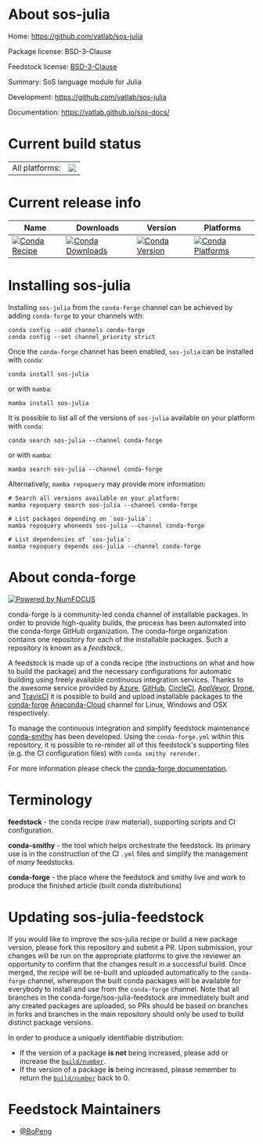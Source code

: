 About sos-julia
===============

Home: https://github.com/vatlab/sos-julia

Package license: BSD-3-Clause

Feedstock license: [BSD-3-Clause](https://github.com/conda-forge/sos-julia-feedstock/blob/main/LICENSE.txt)

Summary: SoS language module for Julia

Development: https://github.com/vatlab/sos-julia

Documentation: https://vatlab.github.io/sos-docs/

Current build status
====================


<table><tr><td>All platforms:</td>
    <td>
      <a href="https://dev.azure.com/conda-forge/feedstock-builds/_build/latest?definitionId=7899&branchName=main">
        <img src="https://dev.azure.com/conda-forge/feedstock-builds/_apis/build/status/sos-julia-feedstock?branchName=main">
      </a>
    </td>
  </tr>
</table>

Current release info
====================

| Name | Downloads | Version | Platforms |
| --- | --- | --- | --- |
| [![Conda Recipe](https://img.shields.io/badge/recipe-sos--julia-green.svg)](https://anaconda.org/conda-forge/sos-julia) | [![Conda Downloads](https://img.shields.io/conda/dn/conda-forge/sos-julia.svg)](https://anaconda.org/conda-forge/sos-julia) | [![Conda Version](https://img.shields.io/conda/vn/conda-forge/sos-julia.svg)](https://anaconda.org/conda-forge/sos-julia) | [![Conda Platforms](https://img.shields.io/conda/pn/conda-forge/sos-julia.svg)](https://anaconda.org/conda-forge/sos-julia) |

Installing sos-julia
====================

Installing `sos-julia` from the `conda-forge` channel can be achieved by adding `conda-forge` to your channels with:

```
conda config --add channels conda-forge
conda config --set channel_priority strict
```

Once the `conda-forge` channel has been enabled, `sos-julia` can be installed with `conda`:

```
conda install sos-julia
```

or with `mamba`:

```
mamba install sos-julia
```

It is possible to list all of the versions of `sos-julia` available on your platform with `conda`:

```
conda search sos-julia --channel conda-forge
```

or with `mamba`:

```
mamba search sos-julia --channel conda-forge
```

Alternatively, `mamba repoquery` may provide more information:

```
# Search all versions available on your platform:
mamba repoquery search sos-julia --channel conda-forge

# List packages depending on `sos-julia`:
mamba repoquery whoneeds sos-julia --channel conda-forge

# List dependencies of `sos-julia`:
mamba repoquery depends sos-julia --channel conda-forge
```


About conda-forge
=================

[![Powered by
NumFOCUS](https://img.shields.io/badge/powered%20by-NumFOCUS-orange.svg?style=flat&colorA=E1523D&colorB=007D8A)](https://numfocus.org)

conda-forge is a community-led conda channel of installable packages.
In order to provide high-quality builds, the process has been automated into the
conda-forge GitHub organization. The conda-forge organization contains one repository
for each of the installable packages. Such a repository is known as a *feedstock*.

A feedstock is made up of a conda recipe (the instructions on what and how to build
the package) and the necessary configurations for automatic building using freely
available continuous integration services. Thanks to the awesome service provided by
[Azure](https://azure.microsoft.com/en-us/services/devops/), [GitHub](https://github.com/),
[CircleCI](https://circleci.com/), [AppVeyor](https://www.appveyor.com/),
[Drone](https://cloud.drone.io/welcome), and [TravisCI](https://travis-ci.com/)
it is possible to build and upload installable packages to the
[conda-forge](https://anaconda.org/conda-forge) [Anaconda-Cloud](https://anaconda.org/)
channel for Linux, Windows and OSX respectively.

To manage the continuous integration and simplify feedstock maintenance
[conda-smithy](https://github.com/conda-forge/conda-smithy) has been developed.
Using the ``conda-forge.yml`` within this repository, it is possible to re-render all of
this feedstock's supporting files (e.g. the CI configuration files) with ``conda smithy rerender``.

For more information please check the [conda-forge documentation](https://conda-forge.org/docs/).

Terminology
===========

**feedstock** - the conda recipe (raw material), supporting scripts and CI configuration.

**conda-smithy** - the tool which helps orchestrate the feedstock.
                   Its primary use is in the construction of the CI ``.yml`` files
                   and simplify the management of *many* feedstocks.

**conda-forge** - the place where the feedstock and smithy live and work to
                  produce the finished article (built conda distributions)


Updating sos-julia-feedstock
============================

If you would like to improve the sos-julia recipe or build a new
package version, please fork this repository and submit a PR. Upon submission,
your changes will be run on the appropriate platforms to give the reviewer an
opportunity to confirm that the changes result in a successful build. Once
merged, the recipe will be re-built and uploaded automatically to the
`conda-forge` channel, whereupon the built conda packages will be available for
everybody to install and use from the `conda-forge` channel.
Note that all branches in the conda-forge/sos-julia-feedstock are
immediately built and any created packages are uploaded, so PRs should be based
on branches in forks and branches in the main repository should only be used to
build distinct package versions.

In order to produce a uniquely identifiable distribution:
 * If the version of a package **is not** being increased, please add or increase
   the [``build/number``](https://docs.conda.io/projects/conda-build/en/latest/resources/define-metadata.html#build-number-and-string).
 * If the version of a package **is** being increased, please remember to return
   the [``build/number``](https://docs.conda.io/projects/conda-build/en/latest/resources/define-metadata.html#build-number-and-string)
   back to 0.

Feedstock Maintainers
=====================

* [@BoPeng](https://github.com/BoPeng/)

